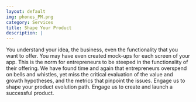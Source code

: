 ```yaml
---
layout: default
img: phones_PM.png
category: Services
title: Shape Your Product
description: |
---
```

  You understand your idea, the business, even the functionality that you want to offer. You may have even created mock-ups for each screen of your app. This is the norm for entrepreneurs to be steeped in the functionality of their offering. We have found time and again that entrepreneurs overspend on bells and whistles, yet miss the critical evaluation of the value and growth hypotheses, and the metrics that pinpoint the issues.  Engage us to shape your product evolution path. Engage us to create and launch a successful product.